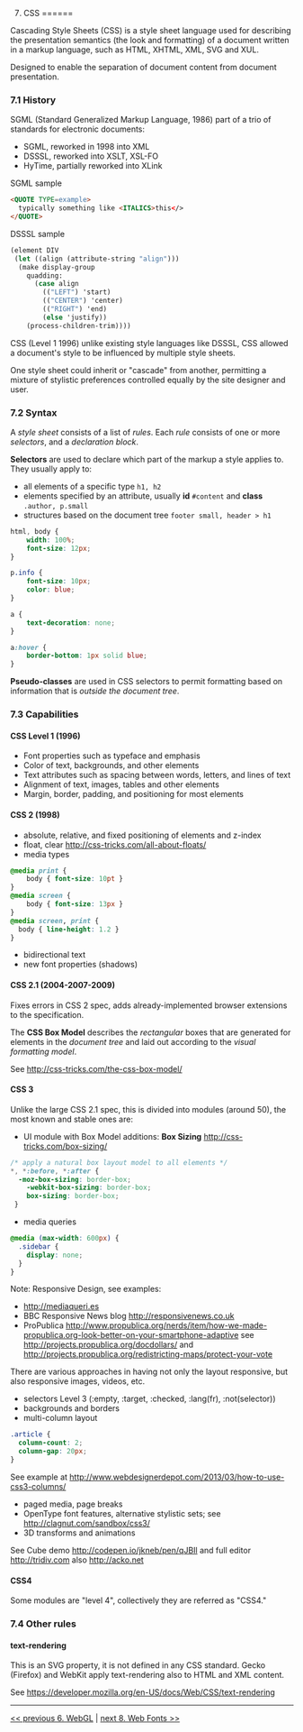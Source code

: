 7. CSS 
======

Cascading Style Sheets (CSS) is a style sheet language used for describing the presentation semantics (the look and formatting) of a document written in a markup language, such as HTML, XHTML, XML, SVG and XUL.

Designed to enable the separation of document content from document presentation.

### 7.1 History

SGML (Standard Generalized Markup Language, 1986) part of a trio of standards for electronic documents:

* SGML, reworked in 1998 into XML
* DSSSL, reworked into XSLT, XSL-FO
* HyTime, partially reworked into XLink

SGML sample
```html
<QUOTE TYPE=example> 
  typically something like <ITALICS>this</> 
</QUOTE>
```

DSSSL sample
```scheme
(element DIV
 (let ((align (attribute-string "align")))
  (make display-group
	quadding:
	  (case align
		(("LEFT") 'start)
		(("CENTER") 'center)
		(("RIGHT") 'end)
		(else 'justify))
	(process-children-trim))))
```

CSS (Level 1 1996) unlike existing style languages like DSSSL, CSS allowed a document's style to be influenced by multiple style sheets. 

One style sheet could inherit or "cascade" from another, permitting a mixture of stylistic preferences controlled equally by the site designer and user.

### 7.2 Syntax

A _style sheet_ consists of a list of _rules_. Each _rule_ consists of one or more _selectors_, and a _declaration block_. 


**Selectors** are used to declare which part of the markup a style applies to. They usually apply to:

* all elements of a specific type `h1, h2`
* elements specified by an attribute, usually **id** `#content` and **class** `.author, p.small`
* structures based on the document tree `footer small, header > h1` 

```css
html, body {
	width: 100%;
	font-size: 12px;
}

p.info {
	font-size: 10px;
	color: blue;
} 

a {
	text-decoration: none;
}

a:hover {
	border-bottom: 1px solid blue;	
}
```

**Pseudo-classes** are used in CSS selectors to permit formatting based on information that is _outside the document tree_. 

### 7.3 Capabilities

#### CSS Level 1 (1996)

* Font properties such as typeface and emphasis
* Color of text, backgrounds, and other elements
* Text attributes such as spacing between words, letters, and lines of text
* Alignment of text, images, tables and other elements
* Margin, border, padding, and positioning for most elements

#### CSS 2 (1998)

* absolute, relative, and fixed positioning of elements and z-index
* float, clear http://css-tricks.com/all-about-floats/
* media types

```css
@media print {
	body { font-size: 10pt }
}
@media screen {
	body { font-size: 13px }
}
@media screen, print {
  body { line-height: 1.2 }
}
```

* bidirectional text
* new font properties (shadows)

#### CSS 2.1 (2004-2007-2009)

Fixes errors in CSS 2 spec, adds already-implemented browser extensions to the specification.

The **CSS Box Model** describes the _rectangular_ boxes that are generated for elements in the _document tree_ and laid out according to the _visual formatting model_.

See http://css-tricks.com/the-css-box-model/



#### CSS 3

Unlike the large CSS 2.1 spec, this is divided into modules (around 50), the most known and stable ones are:

* UI module with Box Model additions: **Box Sizing** http://css-tricks.com/box-sizing/

```css
/* apply a natural box layout model to all elements */
*, *:before, *:after {
  -moz-box-sizing: border-box;
	-webkit-box-sizing: border-box;
	box-sizing: border-box;
 }
```

* media queries

```css
@media (max-width: 600px) {
  .sidebar {
    display: none;
  }
}
```

Note: Responsive Design, see examples:
- http://mediaqueri.es 
- BBC Responsive News blog http://responsivenews.co.uk
- ProPublica http://www.propublica.org/nerds/item/how-we-made-propublica.org-look-better-on-your-smartphone-adaptive see http://projects.propublica.org/docdollars/ and http://projects.propublica.org/redistricting-maps/protect-your-vote

There are various approaches in having not only the layout responsive, but also responsive images, videos, etc.

* selectors Level 3 (:empty, :target, :checked, :lang(fr), :not(selector))
* backgrounds and borders
* multi-column layout

```css
.article {
  column-count: 2;
  column-gap: 20px;
}
```

See example at http://www.webdesignerdepot.com/2013/03/how-to-use-css3-columns/

* paged media, page breaks
* OpenType font features, alternative stylistic sets; see http://clagnut.com/sandbox/css3/
* 3D transforms and animations

See Cube demo http://codepen.io/jkneb/pen/qJBIl and full editor http://tridiv.com also http://acko.net

#### CSS4

Some modules are "level 4", collectively they are referred as "CSS4."

### 7.4 Other rules

#### text-rendering

This is an SVG property, it is not defined in any CSS standard. Gecko (Firefox) and WebKit apply text-rendering also to HTML and XML content.

See https://developer.mozilla.org/en-US/docs/Web/CSS/text-rendering



---

[<< previous 6. WebGL](06-webgl.md) | [next 8. Web Fonts >>](08-webfonts.md)